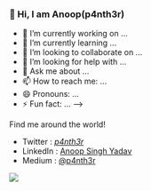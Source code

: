 ### 👋 Hi, I am Anoop(p4nth3r)

- 🔭 I’m currently working on ...
- 🌱 I’m currently learning ...
- 👯 I’m looking to collaborate on ...
- 🤔 I’m looking for help with ...
- 💬 Ask me about ...
- 📫 How to reach me: ...
- 😄 Pronouns: ...
- ⚡ Fun fact: ...
-->

Find me around the world!

- Twitter : [_p4nth3r_](https://twitter.com/_p4nth3r_)
- LinkedIn : [Anoop Singh Yadav](https://www.linkedin.com/in/anoopyadav5237/)
- Medium : [@p4nth3r](https://medium.com/@p4nth3r)

![](https://komarev.com/ghpvc/?username=p4nth3r-5237&color=brightgreen)
